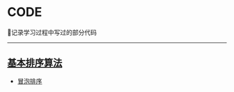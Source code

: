 # CODE
:rocket:记录学习过程中写过的部分代码

---
## [基本排序算法](基本排序算法 "打开基本排序算法文件夹")
- [冒泡排序](基本排序算法/冒泡排序.c "查看冒泡排序算法代码")
